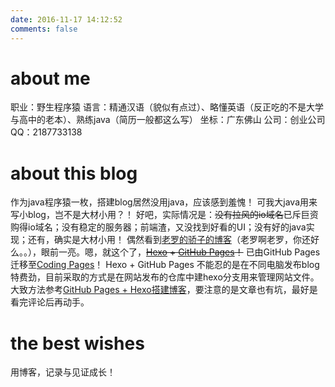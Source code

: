 ```yaml
---
date: 2016-11-17 14:12:52
comments: false
---
```


# about me
职业：野生程序猿
语言：精通汉语（貌似有点过）、略懂英语（反正吃的不是大学与高中的老本）、熟练java（简历一般都这么写）
坐标：广东佛山
公司：创业公司
QQ：2187733138

# about this blog
作为java程序猿一枚，搭建blog居然没用java，应该感到羞愧！
可我大java用来写小blog，岂不是大材小用？！
好吧，实际情况是：~~没有拉风的io域名~~已斥巨资购得io域名；没有稳定的服务器；前端渣，又没找到好看的UI；没有好的java实现；还有，确实是大材小用！
偶然看到[老罗的骄子的博客](http://roosephu.github.io/)（老罗啊老罗，你还好么。。），眼前一亮。嗯，就这个了，~~[Hexo](https://hexo.io/) + [GitHub Pages](https://pages.github.com/)！~~ 已由GitHub Pages迁移至[Coding Pages](https://coding.net/)！
Hexo + GitHub Pages 不能忍的是在不同电脑发布blog特费劲，目前采取的方式是在网站发布的仓库中建hexo分支用来管理网站文件。大致方法参考[GitHub Pages + Hexo搭建博客](http://crazymilk.github.io/2015/12/28/GitHub-Pages-Hexo%E6%90%AD%E5%BB%BA%E5%8D%9A%E5%AE%A2/)，要注意的是文章也有坑，最好是看完评论后再动手。

# the best wishes
用博客，记录与见证成长！
